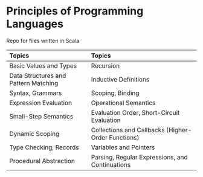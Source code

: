 # Principles of Programming Languages
Repo for files written in Scala

| Topics  | Topics   |
|:---|:---|
| Basic Values and Types  | Recursion   |
| Data Structures and Pattern Matching  | Inductive Definitions   |
| Syntax, Grammars  | Scoping, Binding  |
| Expression Evaluation  | Operational Semantics  |
| Small-Step Semantics  | Evaluation Order, Short-Circuit Evaluation   |
| Dynamic Scoping  | Collections and Callbacks (Higher-Order Functions)   |
| Type Checking, Records  | Variables and Pointers  |
| Procedural Abstraction  | Parsing, Regular Expressions, and Continuations  |
